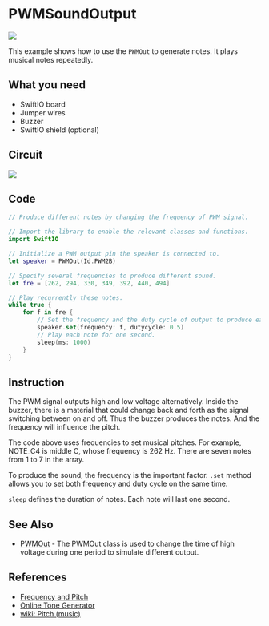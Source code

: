 # PWMSoundOutput

![](../../.gitbook/assets/PWM.gif)

This example shows how to use the `PWMOut` to generate notes. It plays musical notes repeatedly.

## What you need

* SwiftIO board
* Jumper wires
* Buzzer
* SwiftIO shield \(optional\)

## Circuit

![](../../.gitbook/assets/PWMSoundOutput%20%281%29.png)

## Code

```swift
// Produce different notes by changing the frequency of PWM signal.

// Import the library to enable the relevant classes and functions.
import SwiftIO

// Initialize a PWM output pin the speaker is connected to.
let speaker = PWMOut(Id.PWM2B)

// Specify several frequencies to produce different sound.
let fre = [262, 294, 330, 349, 392, 440, 494]

// Play recurrently these notes.
while true {
    for f in fre {
        // Set the frequency and the duty cycle of output to produce each note.
        speaker.set(frequency: f, dutycycle: 0.5)
        // Play each note for one second.
        sleep(ms: 1000)
    }
}
```

## Instruction

The PWM signal outputs high and low voltage alternatively. Inside the buzzer, there is a material that could change back and forth as the signal switching between on and off. Thus the buzzer produces the notes. And the frequency will influence the pitch. 

The code above uses frequencies to set musical pitches. For example, NOTE\_C4 is middle C, whose frequency is 262 Hz. There are seven notes from 1 to 7 in the array. 

To produce the sound, the frequency is the important factor. `.set` method allows you to set both frequency and duty cycle on the same time.

`sleep` defines the duration of notes. Each note will last one second.

## See Also

* [PWMOut](https://swiftioapi.madmachine.io/Classes/PWMOut.html) - The PWMOut class is used to change the time of high voltage during one period to simulate different output. 

## References

* [Frequency and Pitch](http://www.vias.org/crowhurstba/crowhurst_basic_audio_vol1_006.html)
* [Online Tone Generator](https://www.szynalski.com/tone-generator/)
* [wiki: Pitch \(music\)](https://en.wikipedia.org/wiki/Pitch_%28music%29)

